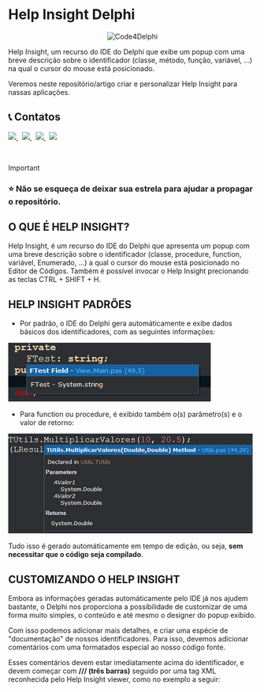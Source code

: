 <!-- ### Alterar idioma
[![Static Badge](https://img.shields.io/badge/Portugu%C3%AAs-(ptBR)-green)](https://github.com/Code4Delphi/diretivas-de-compilacao-delphi)
[![Static Badge](https://img.shields.io/badge/English-(en)-red)](https://github.com/Code4Delphi/diretivas-de-compilacao-delphi/blob/master/README.en.md)
-->


# Help Insight **Delphi**

<p align="center">
  <img alt="Code4Delphi" height="100" src="https://github.com/Code4Delphi/diretivas-de-compilacao-delphi/assets/33873267/7191065f-96f6-46ed-aae4-4c4d3027b717">
</p>

Help Insight, um recurso do IDE do Delphi que exibe um popup com uma breve descrição sobre o identificador (classe, método, função, variável, ...) na qual o cursor do mouse está posicionado.

Veremos neste repositório/artigo criar e personalizar Help Insight para nassas aplicações.

## 📞 Contatos

<p align="left">
  <a href="https://t.me/Code4Delphi" target="_blank">
    <img src="https://img.shields.io/badge/Telegram:-Join%20Channel-blue?logo=telegram">
  </a>   
   &nbsp;
  <a href="https://www.youtube.com/@code4delphi" target="_blank">
    <img src="https://img.shields.io/badge/YouTube:-Join%20Channel-red?logo=youtube&logoColor=red">
  </a> 
   &nbsp;
  <a href="https://www.linkedin.com/in/cesar-cardoso-dev" target="_blank">
    <img src="https://img.shields.io/badge/LinkedIn:-Follow-blue?logo=LinkedIn&logoColor=blue">
  </a> 
  &nbsp;
  <a href="mailto:contato@code4delphi.com.br" target="_blank">
    <img src="https://img.shields.io/badge/E--mail-contato%40code4delphi.com.br-yellowgreen?logo=maildotru&logoColor=yellowgreen">
  </a>
</p>

<br/>

> [!IMPORTANT]
> ### ⭐ Não se esqueça de deixar sua estrela para ajudar a propagar o repositório.

## O QUE É HELP INSIGHT?
Help Insight, é um recurso do IDE do Delphi que apresenta um popup com uma breve descrição sobre o identificador (classe, procedure, function, variável, Enumerado, ...) a qual o cursor do mouse está posicionado no Editor de Códigos.
Também é possível invocar o Help Insight precionando as teclas CTRL + SHIFT + H.


## HELP INSIGHT PADRÕES
* Por padrão, o IDE do Delphi gera automáticamente e exibe dados básicos dos identificadores, com as seguintes informações:

![Help-Insight-Default-Variables.png](https://github.com/Code4Delphi/help-insight-delphi/blob/master/Images/Help-Insight-Default-Variables.png)

* Para function ou procedure, é exibido também o(s) parâmetro(s) e o valor de retorno:

![Help-Insight-Default-Methods.png](https://github.com/Code4Delphi/help-insight-delphi/blob/master/Images/Help-Insight-Default-Methods.png)
 
Tudo isso é gerado automáticamente em tempo de edição, ou seja, **sem necessitar que o código seja compilado**.

## CUSTOMIZANDO O HELP INSIGHT
Embora as informações geradas automáticamente pelo IDE já nos ajudem bastante, o Delphi nos proporciona a possibilidade de customizar de uma forma muito simples, o conteúdo e até mesmo o designer do popup exibido.

Com isso podemos adicionar mais detalhes, e criar uma espécie de "documentação" de nossos identificadores.
Para isso, devemos adicionar comentários com uma formatados especial ao nosso código fonte. 

Esses comentários devem estar imediatamente acima do identificador, e devem começar com **/// (três barras)** seguido por uma tag XML reconhecida pelo Help Insight viewer, como no exemplo a seguir:







